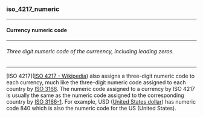 ### iso_4217_numeric



------
#### Currency numeric code



------
###### Three digit numeric code of the curreency, including leading zeros.



------
[ISO 4217]([ISO 4217 - Wikipedia](https://en.wikipedia.org/wiki/ISO_4217)) also assigns a three-digit numeric code to each currency, much like the three-digit numeric code assigned to each country by [ISO 3166](https://en.wikipedia.org/wiki/ISO_3166 "ISO 3166"). The numeric code assigned to a currency by ISO 4217 is usually the same as the numeric code assigned to the corresponding country by [ISO 3166-1](https://en.wikipedia.org/wiki/ISO_3166-1 "ISO 3166-1"). For example, USD ([United States dollar](https://en.wikipedia.org/wiki/United_States_dollar "United States dollar")) has numeric code 840 which is also the numeric code for the US (United States).